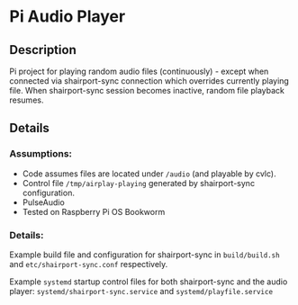 # Pi Audio Player

## Description
Pi project for playing random audio files (continuously) - except when connected via shairport-sync connection which overrides currently playing file. When shairport-sync session becomes inactive, random file playback resumes.

## Details

### Assumptions:

- Code assumes files are located under ``/audio`` (and playable by cvlc).
- Control file ``/tmp/airplay-playing`` generated by shairport-sync configuration.
- PulseAudio
- Tested on Raspberry Pi OS Bookworm

### Details:

Example build file and configuration for shairport-sync in ``build/build.sh`` and ``etc/shairport-sync.conf`` respectively.

Example ``systemd`` startup control files for both shairport-sync and the audio player: ``systemd/shairport-sync.service`` and ``systemd/playfile.service``



